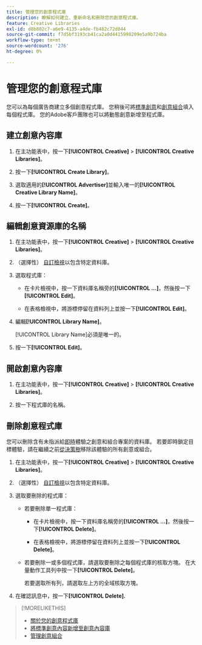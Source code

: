```yaml
---
title: 管理您的創意程式庫
description: 瞭解如何建立、重新命名和刪除您的創意程式庫。
feature: Creative Libraries
exl-id: d8b802c7-a6e9-4135-a4de-fb482c72d044
source-git-commit: f7d5bf3193cb41ca2a0d4415998209e5a9b724ba
workflow-type: tm+mt
source-wordcount: '276'
ht-degree: 0%

---
```


# 管理您的創意程式庫

您可以為每個廣告商建立多個創意程式庫。 您稍後可將[標準創意](creative-add-standard.md)<!-- , dynamic creatives, -->和[創意組合](bundle-manage.md)填入每個程式庫。 您的Adobe客戶團隊也可以將動態創意新增至程式庫。

## 建立創意內容庫

1. 在主功能表中，按一下&#x200B;**[!UICONTROL Creative]** > **[!UICONTROL Creative Libraries]**。

1. 按一下&#x200B;**[!UICONTROL Create Library]**。

1. 選取適用的&#x200B;**[!UICONTROL Advertiser]**&#x200B;並輸入唯一的&#x200B;**[!UICONTROL Creative Library Name]**。

1. 按一下&#x200B;**[!UICONTROL Create]**。

## 編輯創意資源庫的名稱

1. 在主功能表中，按一下&#x200B;**[!UICONTROL Creative]** > **[!UICONTROL Creative Libraries]**。

1. （選擇性） [自訂檢視](/help/creative/introduction/customize-data-views.md)以包含特定資料庫。

1. 選取程式庫：

   * 在卡片檢視中，按一下資料庫名稱旁的&#x200B;**[!UICONTROL ...]**，然後按一下&#x200B;**[!UICONTROL Edit]**。

   * 在表格檢視中，將游標停留在資料列上並按一下&#x200B;**[!UICONTROL Edit]**。

1. 編輯&#x200B;**[!UICONTROL Library Name]**。

   [!UICONTROL Library Name]必須是唯一的。

1. 按一下&#x200B;**[!UICONTROL Edit]**。

## 開啟創意內容庫

1. 在主功能表中，按一下&#x200B;**[!UICONTROL Creative]** > **[!UICONTROL Creative Libraries]**。

1. 按一下程式庫的名稱。

## 刪除創意程式庫

您可以刪除含有未指派給[即時](/help/creative/experiences/experience-about.md#experience-statuses-experience-statuses)體驗之創意和組合專案的資料庫。 若要即時鎖定目標體驗，請在繼續之前[從決策樹](/help/creative/experiences/experience-target-node-delete.md)移除該體驗的所有創意或組合。<!-- Not an option as of 3/4: > For an untargeted live experience, [remove any assigned creatives from the associated ad tag](/help/creative/experiences/experience-tag-assign-creatives.md) before you continue. -->

1. 在主功能表中，按一下&#x200B;**[!UICONTROL Creative]** > **[!UICONTROL Creative Libraries]**。

1. （選擇性） [自訂檢視](/help/creative/introduction/customize-data-views.md)以包含特定資料庫。

1. 選取要刪除的程式庫：

   * 若要刪除單一程式庫：

      * 在卡片檢視中，按一下資料庫名稱旁的&#x200B;**[!UICONTROL ...]**，然後按一下&#x200B;**[!UICONTROL Delete]**。

      * 在表格檢視中，將游標停留在資料列上並按一下&#x200B;**[!UICONTROL Delete]**。

   * 若要刪除一或多個程式庫，請選取要刪除之每個程式庫的核取方塊。 在大量動作工具列中按一下&#x200B;**[!UICONTROL Delete]**。

     若要選取所有列，請選取左上方的全域核取方塊。

1. 在確認訊息中，按一下&#x200B;**[!UICONTROL Delete].**

>[!MORELIKETHIS]
>
>* [關於您的創意程式庫](/help/creative/creative-libraries/creative-libraries-about.md)
>* [將標準創意內容新增至創意內容庫](creative-add-standard.md)
>* [管理創意組合](bundle-manage.md)
